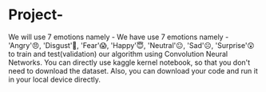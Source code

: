 # Project-

We will use 7 emotions namely - We have use 7 emotions namely - 'Angry'😠, 'Disgust'🤢, 'Fear'😱, 'Happy'😇, 'Neutral'😐, 'Sad'☹️, 'Surprise'😲 to train and test(validation) our algorithm using Convolution Neural Networks. You can directly use kaggle kernel notebook, so that you don't need to download the dataset. Also, you can download your code and run it in your local device directly.
